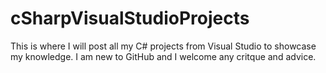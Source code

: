 # cSharpVisualStudioProjects
This is where I will post all my C# projects from Visual Studio to showcase my knowledge.
I am new to GitHub and I welcome any critque and advice.

